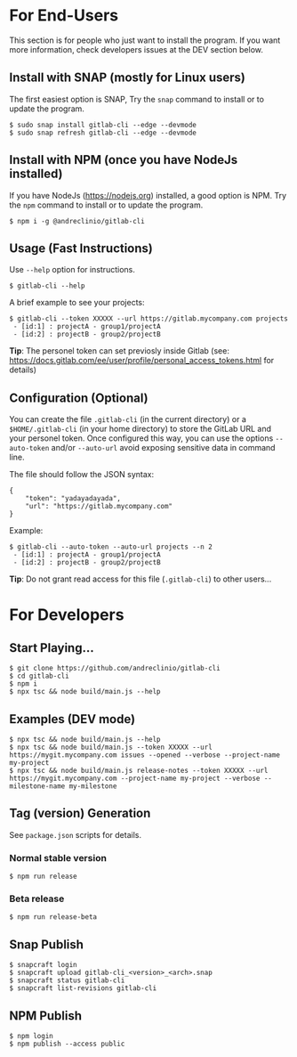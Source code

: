 
# For End-Users

This section is for people who just want to install the program. 
If you want more information, check developers issues at the DEV section below.

## Install with SNAP (mostly for Linux users)

The first easiest option is SNAP, 
Try the `snap` command to install or to update the program.
```
$ sudo snap install gitlab-cli --edge --devmode
$ sudo snap refresh gitlab-cli --edge --devmode
```

## Install with NPM (once you have NodeJs installed)
If you have NodeJs (https://nodejs.org) installed, 
a good option is NPM. Try the `npm` command to install or to update the program.
```
$ npm i -g @andreclinio/gitlab-cli
```

## Usage (Fast Instructions)

Use `--help` option for instructions.
```
$ gitlab-cli --help
```

A brief example to see your projects:
```
$ gitlab-cli --token XXXXX --url https://gitlab.mycompany.com projects
 - [id:1] : projectA - group1/projectA
 - [id:2] : projectB - group2/projectB

```

**Tip**: The personel token can set previosly inside Gitlab (see: https://docs.gitlab.com/ee/user/profile/personal_access_tokens.html for details)


## Configuration (Optional)

You can create the file `.gitlab-cli` (in the current directory) or a
`$HOME/.gitlab-cli` (in your home directory) to store the GitLab URL and your personel token. 
Once configured this way, you can use the options 
`--auto-token` and/or `--auto-url` avoid exposing sensitive data in command line.

The file should follow the JSON syntax:
```
{
    "token": "yadayadayada",
    "url": "https://gitlab.mycompany.com"
}
```

Example:
```
$ gitlab-cli --auto-token --auto-url projects --n 2
 - [id:1] : projectA - group1/projectA
 - [id:2] : projectB - group2/projectB
```

**Tip**: Do not grant read access for this file (`.gitlab-cli`) to other users...

# For Developers

## Start Playing...
```
$ git clone https://github.com/andreclinio/gitlab-cli
$ cd gitlab-cli
$ npm i
$ npx tsc && node build/main.js --help
```

## Examples (DEV mode)
```
$ npx tsc && node build/main.js --help
$ npx tsc && node build/main.js --token XXXXX --url https://mygit.mycompany.com issues --opened --verbose --project-name my-project
$ npx tsc && node build/main.js release-notes --token XXXXX --url https://mygit.mycompany.com --project-name my-project --verbose --milestone-name my-milestone
```

## Tag (version) Generation

See `package.json` scripts for details.


### Normal stable version
```
$ npm run release
```

### Beta release
```
$ npm run release-beta
```

## Snap Publish
```
$ snapcraft login
$ snapcraft upload gitlab-cli_<version>_<arch>.snap
$ snapcraft status gitlab-cli
$ snapcraft list-revisions gitlab-cli
```

## NPM Publish
```
$ npm login
$ npm publish --access public
```
